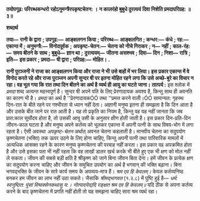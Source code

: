 **तयोपगूढ: परिरब्धकन्धरो** **रहोऽनुमन्त्रैरपकृष्टचेतन: ।** **न कालरंहो बुबुधे दुरत्ययं** **दिवा निशेति प्रमदापरिग्रह: ॥ ३॥** 

**शब्दार्थ** 

**तया—** **रानी के द्वारा** **; उपगूढ:—** **आङ्क्षलगन किया** **; परिरब्ध—** **आङ्क्षलगित** **; कन्धर:—** **कंधे** **; रह:—** **एकान्त में** **; अनुमन्त्रै:—** **विनोदपूर्वक** **; अपकृष्ट-चेतन:—** **चेतना को नीचे गिराकर** **; न—** **नहीं** **; काल-रंह:—** **समय बीतने के साथ** **; बुबुधे—** **ज्ञान था** **;** **दुरत्ययम्—** **जीतना असश्भव** **; दिवा—** **दिन** **; निशा—** **रात्रि** **; इति—** **इस प्रकार** **; प्रमदा—** **षी द्वारा** **; परिग्रह:—** **मोहित।** **.** 

**रानी पुरञ्जनी ने राजा का आङ्क्षलगन किया और राजा ने भी उसे बाहों में भर लिया। इस** **प्रकार एकान्त में वे विनोद करते रहे और राजा पुरञ्जन अपनी सुन्दर षी पर इतना मोहित रहने** **लगा कि उसे अच्छे-बुरे का विचार न रहा। वह भूल गया कि रात तथा दिन बीतने का अर्थ है** **व्यर्थ ही आयु का घटते जाना।** **तात्पर्य :** इस श्लोक में *प्रमदा* शब्द अत्यन्त महत्त्वपूर्ण है। सुन्दर षी अपने पति के लिए प्रेरणादायक अवश्य है, किन्तु साथ ही अवनति का कारण भी है। *प्रमदा* का अर्थ है ''प्रेरणादायकÓÓ तथा ''प्रमत्त करने वाली।ÓÓ सामान्यत: गृहस्थ दिन-रात के बीते रहने पर गश्भीरता से ध्यान नहीं देता। अज्ञानी मनुष्य इतना ही समझता है कि दिन आता है और उसके बीत जाने पर रात आती है। यह तो प्रकृति का नियम है, किन्तु वह यह नहीं जानता कि जब प्रात:काल सूर्योदय होता है, तो उसकी आयु उसी के अनुसार क्षीण होती जाती है। इस प्रकार दिन-प्रति-दिन जीवन-काल घटता है और मनुष्य अपने कर्तव्य को भूलकर एकान्त में अपनी पत्नी के साथ विषय-भोग में लगा रहता है। ऐसी अवस्था *अपकृष्ट-चेतन* अर्थात् अवनत चेतना कहलाती है। मानवीय चेतना का सदुपयोग कृष्णचेतना (भक्ति) तक ऊपर उठने के लिए होना चाहिए, किन्तु अपनी पत्नी तथा पारिवारिक मामलों में अत्यधिक आसक्त रहने के कारण मनुष्य कृष्णचेतना की परवाह नहीं करता। इस प्रकार वह अपक्रमित होता है और उसे इसका पता भी नहीं रहता कि वह लाखों डालर खर्च करके भी बीते हुए एक भी क्षण को मोल नहीं ले सकता। जीवन की सबसे बड़ी क्षति है श्रीकृष्ण को जाने बिना जीवन बिता देना। हमें जीवन के प्रत्येक क्षण का सदुपयोग करना चाहिए और जीवन के समुचित उपयोग का अर्थ है भगवान् की भक्ति बढ़ाना। बिना भगवद्भक्ति के जीवन के सारे कार्य समय के अपव्यय-मात्र हैं। *श्रम एव हि* *केवलम्।* केवल कर्तव्यनिष्ठ बनकर हम जीवन का लाभ नहीं उठा सकते। जैसाकि *श्रीमद्भागवत*  (१.२.८) में पुष्टि हुई है— *धर्म: स्वनुष्ठित: पुंसां विष्वक्सेनकथासु य:।* *नोत्पादयेद्यदि रङ्क्षत श्रम एव हि केवलम्॥* यदि ठीक से अपना कर्तव्य करने के बाद कृष्णचेतना में प्रगति नहीं होती तो यह समझना चाहिए सारा श्रम व्यर्थ रहा।  